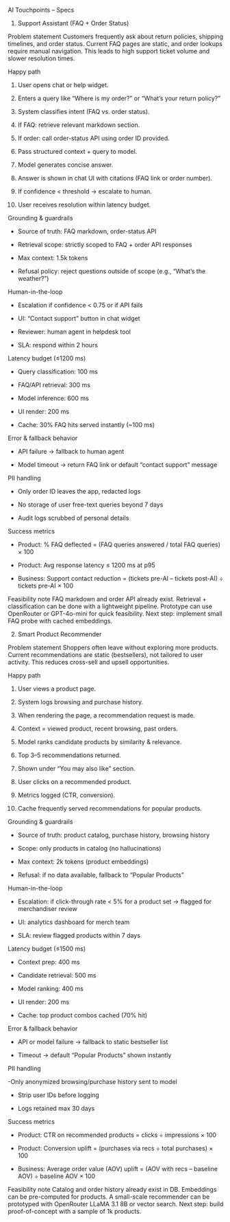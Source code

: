 AI Touchpoints – Specs

1) Support Assistant (FAQ + Order Status)

Problem statement
Customers frequently ask about return policies, shipping timelines, and order status. Current FAQ pages are static, and order lookups require manual navigation. This leads to high support ticket volume and slower resolution times.

Happy path

1. User opens chat or help widget.

2. Enters a query like “Where is my order?” or “What’s your return policy?”

3. System classifies intent (FAQ vs. order status).

4. If FAQ: retrieve relevant markdown section.

5. If order: call order-status API using order ID provided.

6. Pass structured context + query to model.

7. Model generates concise answer.

8. Answer is shown in chat UI with citations (FAQ link or order number).

9. If confidence < threshold → escalate to human.

10. User receives resolution within latency budget.

Grounding & guardrails

- Source of truth: FAQ markdown, order-status API

- Retrieval scope: strictly scoped to FAQ + order API responses

- Max context: 1.5k tokens

- Refusal policy: reject questions outside of scope (e.g., “What’s the weather?”)

Human-in-the-loop

- Escalation if confidence < 0.75 or if API fails

- UI: “Contact support” button in chat widget

- Reviewer: human agent in helpdesk tool

- SLA: respond within 2 hours

Latency budget (≤1200 ms)

- Query classification: 100 ms

- FAQ/API retrieval: 300 ms

- Model inference: 600 ms

- UI render: 200 ms

- Cache: 30% FAQ hits served instantly (~100 ms)

Error & fallback behavior

- API failure → fallback to human agent

- Model timeout → return FAQ link or default “contact support” message

PII handling

- Only order ID leaves the app, redacted logs

- No storage of user free-text queries beyond 7 days

- Audit logs scrubbed of personal details

Success metrics

- Product: % FAQ deflected = (FAQ queries answered / total FAQ queries) × 100

- Product: Avg response latency ≤ 1200 ms at p95

- Business: Support contact reduction = (tickets pre-AI – tickets post-AI) ÷ tickets pre-AI × 100

Feasibility note
FAQ markdown and order API already exist. Retrieval + classification can be done with a lightweight pipeline. Prototype can use OpenRouter or GPT-4o-mini for quick feasibility. Next step: implement small FAQ probe with cached embeddings.

2) Smart Product Recommender

Problem statement
Shoppers often leave without exploring more products. Current recommendations are static (bestsellers), not tailored to user activity. This reduces cross-sell and upsell opportunities.

Happy path

1. User views a product page.

2. System logs browsing and purchase history.

3. When rendering the page, a recommendation request is made.

4. Context = viewed product, recent browsing, past orders.

5. Model ranks candidate products by similarity & relevance.

6. Top 3–5 recommendations returned.

7. Shown under “You may also like” section.

8. User clicks on a recommended product.

9. Metrics logged (CTR, conversion).

10. Cache frequently served recommendations for popular products.

Grounding & guardrails

- Source of truth: product catalog, purchase history, browsing history

- Scope: only products in catalog (no hallucinations)

- Max context: 2k tokens (product embeddings)

- Refusal: if no data available, fallback to “Popular Products”

Human-in-the-loop

- Escalation: if click-through rate < 5% for a product set → flagged for merchandiser review

- UI: analytics dashboard for merch team

- SLA: review flagged products within 7 days

Latency budget (≤1500 ms)

- Context prep: 400 ms

- Candidate retrieval: 500 ms

- Model ranking: 400 ms

- UI render: 200 ms

- Cache: top product combos cached (70% hit)

Error & fallback behavior

- API or model failure → fallback to static bestseller list

- Timeout → default “Popular Products” shown instantly

PII handling

 -Only anonymized browsing/purchase history sent to model

- Strip user IDs before logging

- Logs retained max 30 days

Success metrics

- Product: CTR on recommended products = clicks ÷ impressions × 100

- Product: Conversion uplift = (purchases via recs ÷ total purchases) × 100

- Business: Average order value (AOV) uplift = (AOV with recs – baseline AOV) ÷ baseline AOV × 100

Feasibility note
Catalog and order history already exist in DB. Embeddings can be pre-computed for products. A small-scale recommender can be prototyped with OpenRouter LLaMA 3.1 8B or vector search. Next step: build proof-of-concept with a sample of 1k products.
